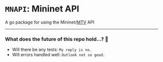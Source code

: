 # `MNAPI`: Mininet API

A go package for using the Mininet/[MTV](https://github.com/ng-cdi/mininet) API

---

### What does the future of this repo hold...? 🎱

 - Will there be any tests: `My reply is no.`
 - Will errors handled well: `Outlook not so good.`
